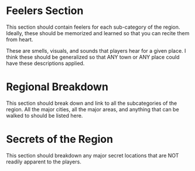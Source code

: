# Feelers Section
This section should contain feelers for each sub-category of the region. Ideally, these should be memorized and learned so that you can recite them from heart. 

These are smells, visuals, and sounds that players hear for a given place. I think these should be generalized so that ANY town or ANY place could have these descriptions applied. 



# Regional Breakdown
This section should break down and link to all the subcategories of the region. All the major cities, all the major areas, and anything that can be walked to should be listed here.

# Secrets of the Region
This section should breakdown any major secret locations that are NOT readily apparent to the players. 